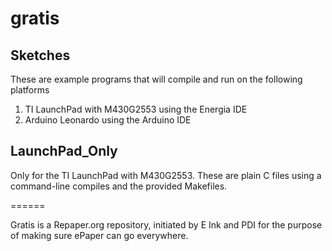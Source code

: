# gratis

## Sketches

These are example programs that will compile and run on the following platforms

1. TI LaunchPad with M430G2553 using the Energia IDE
2. Arduino Leonardo using the Arduino IDE

## LaunchPad_Only

Only for the TI LaunchPad with M430G2553.  These are plain C files
using a command-line compiles and the provided Makefiles.


======

Gratis is a Repaper.org repository, initiated by E Ink and PDI for the purpose of making sure ePaper can go everywhere.
